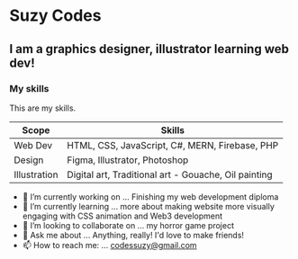 # Suzy Codes
## I am a graphics designer, illustrator learning web dev! 

### My skills

This are my skills.

| Scope | Skills |
| ------ | ------ |
| Web Dev | HTML, CSS, JavaScript, C#, MERN, Firebase, PHP |
| Design | Figma, Illustrator, Photoshop |
| Illustration | Digital art, Traditional art  - Gouache, Oil painting  |


- 🔭 I’m currently working on ... Finishing my web development diploma
- 🌱 I’m currently learning ... more about making website more visually engaging with CSS animation and Web3 development
- 👯 I’m looking to collaborate on ... my horror game project
- 💬 Ask me about ... Anything, really! I'd love to make friends! 
- 📫 How to reach me: ... codessuzy@gmail.com
